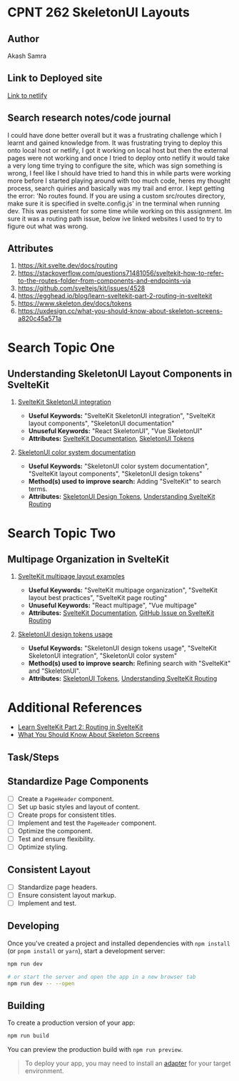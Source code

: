 # CPNT 262 SkeletonUI Layouts


## Author
Akash Samra


## Link to Deployed site
[Link to netlify](link-to-netlify-goes-here)


## Search research notes/code journal
I could have done better overall but it was a frustrating challenge which I learnt and gained knowledge from. It was frustrating trying to deploy this onto local host or netlify, I got it working on local host but then the external pages were not working and once I tried to deploy onto netlify it would take a very long time trying to configure the site, which was sign something is wrong, I feel like I should have tried to hand this in while parts were working more before I started playing around with too much code, heres my thought process, search quiries and basically was my trail and error.
I kept getting the error: 'No routes found. If you are using a custom src/routes directory, make sure it is specified in svelte.config.js'
in tne terminal when running dev. This was persistent for some time while working on this assignment. Im sure it was a routing path issue, below ive linked websites I used to try to figure out what was wrong.

## Attributes
1. https://kit.svelte.dev/docs/routing
2. https://stackoverflow.com/questions71481056/sveltekit-how-to-refer-to-the-routes-folder-from-components-and-endpoints-via
3. https://github.com/sveltejs/kit/issues/4528
4. https://egghead.io/blog/learn-sveltekit-part-2-routing-in-sveltekit
5. https://www.skeleton.dev/docs/tokens
6. https://uxdesign.cc/what-you-should-know-about-skeleton-screens-a820c45a571a

# Search Topic One
## Understanding SkeletonUI Layout Components in SvelteKit

1. [SvelteKit SkeletonUI integration](https://sveltekitskeletonuiexample.com)
    - **Useful Keywords:** "SvelteKit SkeletonUI integration", "SvelteKit layout components", "SkeletonUI documentation"
    - **Unuseful Keywords:** "React SkeletonUI", "Vue SkeletonUI"
    - **Attributes:** [SvelteKit Documentation](https://kit.svelte.dev/docs/routing), [SkeletonUI Tokens](https://www.skeleton.dev/docs/tokens)

2. [SkeletonUI color system documentation](https://skeletonuidesigncolors.com)
    - **Useful Keywords:** "SkeletonUI color system documentation", "SvelteKit layout components", "SkeletonUI design tokens"
    - **Method(s) used to improve search:** Adding "SvelteKit" to search terms.
    - **Attributes:** [SkeletonUI Design Tokens](https://www.skeleton.dev/docs/tokens), [Understanding SvelteKit Routing](https://kit.svelte.dev/docs/routing)

# Search Topic Two
## Multipage Organization in SvelteKit

1. [SvelteKit multipage layout examples](https://sveltekitmultipageexamples.com)
    - **Useful Keywords:** "SvelteKit multipage organization", "SvelteKit layout best practices", "SvelteKit page routing"
    - **Unuseful Keywords:** "React multipage", "Vue multipage"
    - **Attributes:** [SvelteKit Documentation](https://kit.svelte.dev/docs/routing), [GitHub Issue on SvelteKit Routing](https://github.com/sveltejs/kit/issues/4528)

2. [SkeletonUI design tokens usage](https://skeletonuidesigntokens.com)
    - **Useful Keywords:** "SkeletonUI design tokens usage", "SvelteKit SkeletonUI integration", "SkeletonUI color system"
    - **Method(s) used to improve search:** Refining search with "SvelteKit" and "SkeletonUI".
    - **Attributes:** [SkeletonUI Tokens](https://www.skeleton.dev/docs/tokens), [Understanding SvelteKit Routing](https://kit.svelte.dev/docs/routing)

# Additional References
- [Learn SvelteKit Part 2: Routing in SvelteKit](https://egghead.io/blog/learn-sveltekit-part-2-routing-in-sveltekit)
- [What You Should Know About Skeleton Screens](https://uxdesign.cc/what-you-should-know-about-skeleton-screens-a820c45a571a)

## Task/Steps

## Standardize Page Components

- [ ] Create a `PageHeader` component.
- [ ] Set up basic styles and layout of content.
- [ ] Create props for consistent titles.
- [ ] Implement and test the `PageHeader` component.
- [ ] Optimize the component.
- [ ] Test and ensure flexibility.
- [ ] Optimize styling.

## Consistent Layout

- [ ] Standardize page headers.
- [ ] Ensure consistent layout markup.
- [ ] Implement and test.

## Developing

Once you've created a project and installed dependencies with `npm install` (or `pnpm install` or `yarn`), start a development server:

```bash
npm run dev

# or start the server and open the app in a new browser tab
npm run dev -- --open
```

## Building

To create a production version of your app:

```bash
npm run build
```

You can preview the production build with `npm run preview`.

> To deploy your app, you may need to install an [adapter](https://kit.svelte.dev/docs/adapters) for your target environment.
